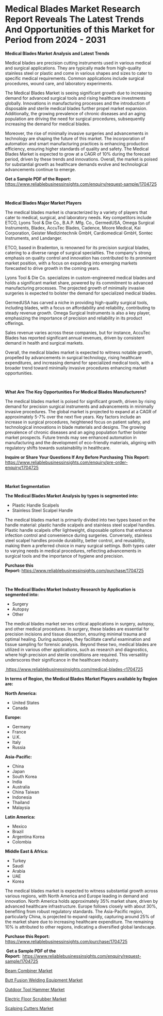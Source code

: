 <p><h1>Medical Blades Market Research Report Reveals The Latest Trends And Opportunities of this Market for Period from 2024 - 2031</h1></p><p><strong>Medical Blades Market Analysis and Latest Trends</strong></p>
<p><p>Medical blades are precision cutting instruments used in various medical and surgical applications. They are typically made from high-quality stainless steel or plastic and come in various shapes and sizes to cater to specific medical requirements. Common applications include surgical procedures, wound care, and laboratory experiments. </p><p>The Medical Blades Market is seeing significant growth due to increasing demand for advanced surgical tools and rising healthcare investments globally. Innovations in manufacturing processes and the introduction of disposable and sterile medical blades further propel market expansion. Additionally, the growing prevalence of chronic diseases and an aging population are driving the need for surgical procedures, subsequently increasing the demand for medical blades.</p><p>Moreover, the rise of minimally invasive surgeries and advancements in technology are shaping the future of this market. The incorporation of automation and smart manufacturing practices is enhancing production efficiency, ensuring higher standards of quality and safety. The Medical Blades Market is expected to grow at a CAGR of 10% during the forecast period, driven by these trends and innovations. Overall, the market is poised for substantial growth as healthcare demands evolve and technological advancements continue to emerge.</p></p>
<p><strong>Get a Sample PDF of the Report:&nbsp;</strong> <a href="https://www.reliablebusinessinsights.com/enquiry/request-sample/1704725?utm_campaign=60&utm_medium=2&utm_source=Github&utm_content=ia&utm_term=21102024&utm_id=medical-blades">https://www.reliablebusinessinsights.com/enquiry/request-sample/1704725</a></p>
<p>&nbsp;</p>
<p><strong>Medical Blades Major Market Players</strong></p>
<p><p>The medical blades market is characterized by a variety of players that cater to medical, surgical, and laboratory needs. Key competitors include ETCO, Lyons Tool & Die Co., B.A.P. Mfg. Co., GermedUSA, Omega Surgical Instruments, Bladex, AccuTec Blades, Cadence, Moore Medical, Kai Corporation, Geister Medizintechnik GmbH, Cardiomedical GmbH, Sontec Instruments, and Landanger.</p><p>ETCO, based in Bradenton, is renowned for its precision surgical blades, catering to a diverse range of surgical specialties. The company's strong emphasis on quality control and innovation has contributed to its prominent market position, with a focus on expanding into emerging markets forecasted to drive growth in the coming years.</p><p>Lyons Tool & Die Co. specializes in custom-engineered medical blades and holds a significant market share, powered by its commitment to advanced manufacturing processes. The projected growth of minimally invasive surgeries is expected to bolster the demand for specialized medical blades.</p><p>GermedUSA has carved a niche in providing high-quality surgical tools, including blades, with a focus on affordability and reliability, contributing to steady revenue growth. Omega Surgical Instruments is also a key player, emphasizing the importance of precision and reliability in its product offerings.</p><p>Sales revenue varies across these companies, but for instance, AccuTec Blades has reported significant annual revenues, driven by consistent demand in health and surgical markets.</p><p>Overall, the medical blades market is expected to witness notable growth, propelled by advancements in surgical technology, rising healthcare expenditures, and increasing demand for specialized medical tools, with a broader trend toward minimally invasive procedures enhancing market opportunities.</p></p>
<p>&nbsp;</p>
<p><strong>What Are The Key Opportunities For Medical Blades Manufacturers?</strong></p>
<p><p>The medical blades market is poised for significant growth, driven by rising demand for precision surgical instruments and advancements in minimally invasive procedures. The global market is projected to expand at a CAGR of approximately 5-7% over the next five years. Key factors include an increase in surgical procedures, heightened focus on patient safety, and technological innovations in blade materials and designs. The growing prevalence of chronic diseases and an aging population further bolster market prospects. Future trends may see enhanced automation in manufacturing and the development of eco-friendly materials, aligning with regulatory shifts towards sustainability in healthcare.</p></p>
<p><strong>Inquire or Share Your Questions If Any Before Purchasing This Report:</strong> <a href="https://www.reliablebusinessinsights.com/enquiry/pre-order-enquiry/1704725?utm_campaign=60&utm_medium=2&utm_source=Github&utm_content=ia&utm_term=21102024&utm_id=medical-blades">https://www.reliablebusinessinsights.com/enquiry/pre-order-enquiry/1704725</a></p>
<p>&nbsp;</p>
<p><strong>Market Segmentation</strong></p>
<p><strong>The Medical Blades Market Analysis by types is segmented into:</strong></p>
<p><ul><li>Plastic Handle Scalpels</li><li>Stainless Steel Scalpel Handle</li></ul></p>
<p><p>The medical blades market is primarily divided into two types based on the handle material: plastic handle scalpels and stainless steel scalpel handles. Plastic handle scalpels offer lightweight, disposable options that enhance infection control and convenience during surgeries. Conversely, stainless steel scalpel handles provide durability, better control, and reusability, making them a preferred choice in many surgical settings. Both types cater to varying needs in medical procedures, reflecting advancements in surgical tools and the importance of hygiene and precision.</p></p>
<p><strong>Purchase this Report:&nbsp;</strong><a href="https://www.reliablebusinessinsights.com/purchase/1704725?utm_campaign=60&utm_medium=2&utm_source=Github&utm_content=ia&utm_term=21102024&utm_id=medical-blades">https://www.reliablebusinessinsights.com/purchase/1704725</a></p>
<p>&nbsp;</p>
<p><strong>The Medical Blades Market Industry Research by Application is segmented into:</strong></p>
<p><ul><li>Surgery</li><li>Autopsy</li><li>Other</li></ul></p>
<p><p>The medical blades market serves critical applications in surgery, autopsy, and other medical procedures. In surgery, these blades are essential for precision incisions and tissue dissection, ensuring minimal trauma and optimal healing. During autopsies, they facilitate careful examination and tissue sampling for forensic analysis. Beyond these two, medical blades are utilized in various other applications, such as research and diagnostics, where high precision and sterile conditions are required. This versatility underscores their significance in the healthcare industry.</p></p>
<p><a href="https://www.reliablebusinessinsights.com/medical-blades-r1704725?utm_campaign=60&utm_medium=2&utm_source=Github&utm_content=ia&utm_term=21102024&utm_id=medical-blades">&nbsp;https://www.reliablebusinessinsights.com/medical-blades-r1704725</a></p>
<p><strong>In terms of Region, the Medical Blades Market Players available by Region are:</strong></p>
<p>
    <p> <strong> North America: </strong>
        <ul>
            <li>United States</li>
            <li>Canada</li>
        </ul>
        </p> 
    <p> <strong> Europe: </strong>
        <ul>
            <li>Germany</li>
            <li>France</li>
            <li>U.K.</li>
            <li>Italy</li>
            <li>Russia</li>
        </ul>
        </p> 
    <p> <strong> Asia-Pacific: </strong>
        <ul>
            <li>China</li>
            <li>Japan</li>
            <li>South Korea</li>
            <li>India</li>
            <li>Australia</li>
            <li>China Taiwan</li>
            <li>Indonesia</li>
            <li>Thailand</li>
            <li>Malaysia</li>
        </ul>
        </p> 
    <p> <strong> Latin America: </strong>
        <ul>
            <li>Mexico</li>
            <li>Brazil</li>
            <li>Argentina Korea</li>
            <li>Colombia</li>
        </ul>
        </p> 
    <p> <strong> Middle East & Africa: </strong>
        <ul>
            <li>Turkey</li>
            <li>Saudi</li>
            <li>Arabia</li>
            <li>UAE</li>
            <li>Korea</li>
        </ul>
    </p>
    </p>
<p><p>The medical blades market is expected to witness substantial growth across various regions, with North America and Europe leading in demand and innovation. North America holds approximately 35% market share, driven by advanced healthcare infrastructure. Europe follows closely with about 30%, benefiting from robust regulatory standards. The Asia-Pacific region, particularly China, is projected to expand rapidly, capturing around 25% of the market share due to increasing healthcare expenditure. The remaining 10% is attributed to other regions, indicating a diversified global landscape.</p></p>
<p><strong>Purchase this Report: </strong><a href="https://www.reliablebusinessinsights.com/purchase/1704725?utm_campaign=60&utm_medium=2&utm_source=Github&utm_content=ia&utm_term=21102024&utm_id=medical-blades">https://www.reliablebusinessinsights.com/purchase/1704725</a></p>
<p>&nbsp;<strong>Get a Sample PDF of the Report:&nbsp;&nbsp;</strong><a href="https://www.reliablebusinessinsights.com/enquiry/request-sample/1704725?utm_campaign=60&utm_medium=2&utm_source=Github&utm_content=ia&utm_term=21102024&utm_id=medical-blades">https://www.reliablebusinessinsights.com/enquiry/request-sample/1704725</a></p>
<p><strong></strong></p>
<p><p><a href="https://issuu.com/reportprime-2/docs/beam-combiner-market-size-2030.pptx_43e2a4b3c28514?utm_campaign=60&utm_medium=2&utm_source=Github&utm_content=ia&utm_term=21102024&utm_id=medical-blades">Beam Combiner Market</a></p><p><a href="https://www.linkedin.com/pulse/butt-fusion-welding-equipment-momentum-charting-69-cagr-path-9x7df?utm_campaign=60&utm_medium=2&utm_source=Github&utm_content=ia&utm_term=21102024&utm_id=medical-blades">Butt Fusion Welding Equipment Market</a></p><p><a href="https://github.com/arnaudyclavinec/Market-Research-Report-List-1/blob/main/outdoor-tool-hammer-market.md?utm_campaign=60&utm_medium=2&utm_source=Github&utm_content=ia&utm_term=21102024&utm_id=medical-blades">Outdoor Tool Hammer Market</a></p><p><a href="https://www.linkedin.com/pulse/global-electric-floor-scrubber-market-landscape-future-trends-hzemf?utm_campaign=60&utm_medium=2&utm_source=Github&utm_content=ia&utm_term=21102024&utm_id=medical-blades">Electric Floor Scrubber Market</a></p><p><a href="https://issuu.com/reportprime-2/docs/scalping-cutters-market-size-2030.p_8f50596e9c77cf?utm_campaign=60&utm_medium=2&utm_source=Github&utm_content=ia&utm_term=21102024&utm_id=medical-blades">Scalping Cutters Market</a></p></p>